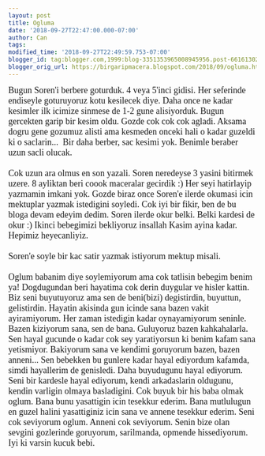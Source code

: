 ```yaml
---
layout: post
title: Ogluma
date: '2018-09-27T22:47:00.000-07:00'
author: Can
tags:
modified_time: '2018-09-27T22:49:59.753-07:00'
blogger_id: tag:blogger.com,1999:blog-3351353965008945956.post-6616130240437284808
blogger_orig_url: https://birgaripmacera.blogspot.com/2018/09/ogluma.html
---
```


<span style="font-family: Times, Times New Roman, serif; font-size: large;">Bugun Soren'i berbere goturduk. 4 veya 5'inci gidisi. Her seferinde endiseyle goturuyoruz kotu kesilecek diye. Daha once ne kadar kesimler ilk icimize sinmese de 1-2 gune alisiyorduk. Bugun gercekten garip bir kesim oldu. Gozde cok cok cok agladi. Aksama dogru gene gozumuz alisti ama kesmeden onceki hali o kadar guzeldi ki o saclarin...&nbsp; Bir daha berber, sac kesimi yok. Benimle beraber uzun sacli olucak.</span><br />
<span style="font-family: Times, Times New Roman, serif; font-size: large;"><br /></span>
<span style="font-family: Times, Times New Roman, serif; font-size: large;">Cok uzun ara olmus en son yazali. Soren neredeyse 3 yasini bitirmek uzere. 8 ayliktan beri coook maceralar gecirdik :) Her seyi hatirlayip yazmamin imkani yok. Gozde biraz once Soren'e ilerde okumasi icin mektuplar yazmak istedigini soyledi. Cok iyi bir fikir, ben de bu bloga devam edeyim dedim. Soren ilerde okur belki. Belki kardesi de okur :) Ikinci bebegimizi bekliyoruz insallah Kasim ayina kadar. Hepimiz heyecanliyiz.</span><br />
<span style="font-family: Times, Times New Roman, serif; font-size: large;"><br /></span>
<span style="font-family: Times, Times New Roman, serif; font-size: large;">Soren'e soyle bir kac satir yazmak istiyorum mektup misali.</span><br />
<span style="font-family: Times, Times New Roman, serif; font-size: large;"><br /></span>
<span style="font-family: Times, Times New Roman, serif; font-size: large;">Oglum babanim diye soylemiyorum ama cok tatlisin bebegim benim ya! Dogdugundan beri hayatima cok derin duygular ve hisler kattin. Biz seni buyutuyoruz ama sen de beni(bizi) degistirdin, buyuttun, gelistirdin. Hayatin akisinda gun icinde sana bazen vakit ayiramiyorum. Her zaman istedigin kadar oynayamiyorum seninle. Bazen kiziyorum sana, sen de bana. Guluyoruz bazen kahkahalarla. Sen hayal gucunde o kadar cok sey yaratiyorsun ki benim kafam sana yetismiyor. Bakiyorum sana ve kendimi goruyorum bazen, bazen anneni... Sen bebekken bu gunlere kadar hayal ediyordum kafamda, simdi hayallerim de genisledi. Daha buyudugunu hayal ediyorum. Seni bir kardesle hayal ediyorum, kendi arkadaslarin oldugunu, kendin varligin olmaya basladigini. Cok buyuk bir his baba olmak oglum. Bana bunu yasattigin icin tesekkur ederim. Bana mutlulugun en guzel halini yasattiginiz icin sana ve annene tesekkur ederim. Seni cok seviyorum oglum. Anneni cok seviyorum. Senin bize olan sevgini gozlerinde goruyorum, sarilmanda, opmende hissediyorum. Iyi ki varsin kucuk bebi.</span>